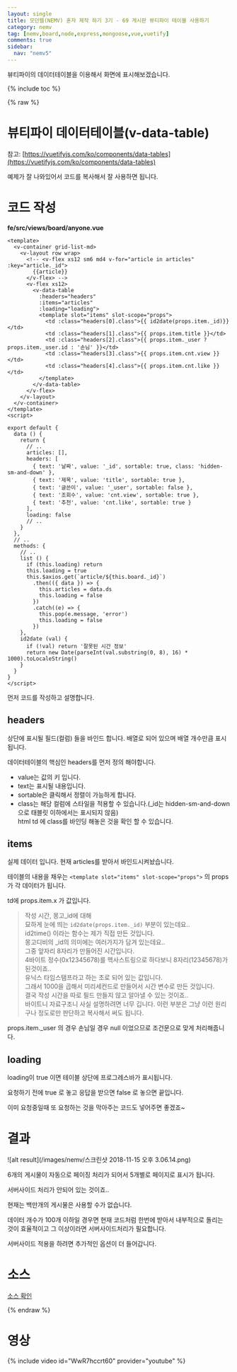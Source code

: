 ```yaml
---
layout: single
title: 모던웹(NEMV) 혼자 제작 하기 3기 - 69 게시판 뷰티파이 테이블 사용하기
category: nemv
tag: [nemv,board,node,express,mongoose,vue,vuetify]
comments: true
sidebar:
  nav: "nemv5"
---
```


뷰티파이의 데이터테이블을 이용해서 화면에 표시해보겠습니다.

{% include toc %}

{% raw %}

# 뷰티파이 데이터테이블(v-data-table)

참고: [https://vuetifyjs.com/ko/components/data-tables](https://vuetifyjs.com/ko/components/data-tables)

예제가 잘 나와있어서 코드를 복사해서 잘 사용하면 됩니다.

# 코드 작성

**fe/src/views/board/anyone.vue**  
```vue
<template>
  <v-container grid-list-md>
    <v-layout row wrap>
      <!-- <v-flex xs12 sm6 md4 v-for="article in articles" :key="article._id">
        {{article}}
      </v-flex> -->
      <v-flex xs12>
        <v-data-table
          :headers="headers"
          :items="articles"
          :loading="loading">
          <template slot="items" slot-scope="props">
            <td :class="headers[0].class">{{ id2date(props.item._id)}}</td>
            <td :class="headers[1].class">{{ props.item.title }}</td>
            <td :class="headers[2].class">{{ props.item._user ? props.item._user.id : '손님' }}</td>
            <td :class="headers[3].class">{{ props.item.cnt.view }}</td>
            <td :class="headers[4].class">{{ props.item.cnt.like }}</td>
          </template>
        </v-data-table>
      </v-flex>
    </v-layout>
  </v-container>
</template>
<script>

export default {
  data () {
    return {
      // ..
      articles: [],
      headers: [
        { text: '날짜', value: '_id', sortable: true, class: 'hidden-sm-and-down' },
        { text: '제목', value: 'title', sortable: true },
        { text: '글쓴이', value: '_user', sortable: false },
        { text: '조회수', value: 'cnt.view', sortable: true },
        { text: '추천', value: 'cnt.like', sortable: true }
      ],
      loading: false
      // ..
    }
  },
  // ..
  methods: {
    // ..
    list () {
      if (this.loading) return
      this.loading = true
      this.$axios.get(`article/${this.board._id}`)
        .then(({ data }) => {
          this.articles = data.ds
          this.loading = false
        })
        .catch((e) => {
          this.pop(e.message, 'error')
          this.loading = false
        })
    },
    id2date (val) {
      if (!val) return '잘못된 시간 정보'
      return new Date(parseInt(val.substring(0, 8), 16) * 1000).toLocaleString()
    }
  }
}
</script>
```

먼저 코드를 작성하고 설명합니다.

## headers

상단에 표시될 필드(컬럼) 들을 바인드 합니다. 배열로 되어 있으며 배열 개수만큼 표시됩니다.

데이터테이블의 핵심인 headers를 먼저 정의 해야합니다.

- value는 값의 키 입니다.
- text는 표시될 내용입니다.
- sortable은 클릭해서 정렬이 가능하게 합니다.
- class는 해당 컬럼에 스타일을 적용할 수 있습니다.(_id는 hidden-sm-and-down으로 태블릿 이하에서는 표시되지 않음)  
html td 에 class를 바인딩 해놓은 것을 확인 할 수 있습니다.

## items

실제 데이터 입니다. 현재 articles를 받아서 바인드시켜놨습니다.

테이블의 내용을 채우는 ```<template slot="items" slot-scope="props">``` 의 props가 각 데이터가 됩니다.

td에 props.item.x 가 값입니다.

> 작성 시간, 몽고_id에 대해  
묘하게 눈에 띄는 ```id2date(props.item._id)``` 부분이 있는데요..  
id2time() 이라는 함수는 제가 직접 만든 것입니다.  
몽고디비의 _id의 의미에는 여러가지가 담겨 있는데요..  
그중 앞자리 8자리가 만들어진 시간입니다.  
4바이트 정수(0x12345678)를 헥사스트링으로 하다보니 8자리(12345678)가 된것이죠..  
유닉스 타임스탬프라고 하는 초로 되어 있는 값입니다.  
그래서 1000을 곱해서 미리세컨드로 만들어서 시간 변수로 만든 것입니다.  
결국 작성 시간을 따로 필드 만들지 않고 알아낼 수 있는 것이죠..  
바이트니 자료구조니 사실 설명하려면 너무 깁니다. 이런 부분은 그냥 이런 원리구나 정도로만 판단하고 복사해서 써도 됩니다.

props.item._user 의 경우 손님일 경우 null 이었으므로 조건문으로 맞게 처리해줍니다.

## loading

loading이 true 이면 테이블 상단에 프로그레스바가 표시됩니다.

요청하기 전에 true 로 놓고 응답을 받으면 false 로 놓으면 끝입니다.

이미 요청중일때 또 요청하는 것을 막아주는 코드도 넣어주면 좋겠죠~

# 결과

![alt result](/images/nemv/스크린샷 2018-11-15 오후 3.06.14.png)

6개의 게시물이 자동으로 페이징 처리가 되어서 5개별로 페이지로 표시가 됩니다.

서버사이드 처리가 안되어 있는 것이죠..

현재는 백만개의 게시물은 사용할 수가 없습니다.

데이터 개수가 100개 이하일 경우면 현재 코드처럼 한번에 받아서 내부적으로 돌리는 것이 효율적이고 그 이상이라면 서버사이드처리가 필요합니다. 

서버사이드 적용을 하려면 추가적인 옵션이 더 들어갑니다.

# 소스

[소스 확인](https://github.com/fkkmemi/nemv3/commit/9a62dd478b39f8d3a92abd3c5d504e363970739f)

{% endraw %}

# 영상

{% include video id="WwR7hccrt60" provider="youtube" %}
